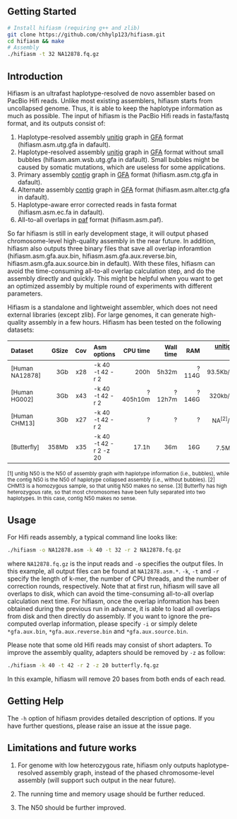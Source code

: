 ## Getting Started

```sh
# Install hifiasm (requiring g++ and zlib)
git clone https://github.com/chhylp123/hifiasm.git
cd hifiasm && make
# Assembly
./hifiasm -t 32 NA12878.fq.gz
```

## Introduction
Hifiasm is an ultrafast haplotype-resolved de novo assembler based on PacBio Hifi reads. Unlike most existing assemblers, hifiasm starts from uncollapsed genome. Thus, it is able to keep the haplotype information as much as possible. The input of hifiasm is the PacBio Hifi reads in fasta/fastq format, and its outputs consist of: 
1. Haplotype-resolved assembly [unitig][unitig] graph in [GFA][gfa] format (hifiasm.asm.utg.gfa in dafault).
2. Haplotype-resolved assembly [unitig][unitig] graph in [GFA][gfa] format without small bubbles (hifiasm.asm.wsb.utg.gfa in dafault). Small bubbles might be caused by somatic mutations, which are useless for some applications. 
3. Primary assembly [contig][unitig] graph in [GFA][gfa] format (hifiasm.asm.ctg.gfa in dafault).
4. Alternate assembly [contig][unitig] graph in [GFA][gfa] format (hifiasm.asm.alter.ctg.gfa in dafault).
5. Haplotype-aware error corrected reads in fasta format (hifiasm.asm.ec.fa in dafault).
6. All-to-all overlaps in [paf][paf] format (hifiasm.asm.paf).

So far hifiasm is still in early development stage, it will output phased chromosome-level high-quality assembly in the near future. In addition, hifiasm also outputs three binary files that save all overlap inforamtion (hifiasm.asm.gfa.aux.bin, hifiasm.asm.gfa.aux.reverse.bin, hifiasm.asm.gfa.aux.source.bin in default). With these files, hifiasm can avoid the time-consuming all-to-all overlap calculation step, and do the assembly directly and quickly. This might be helpful when you want to get an optimized assembly by multiple round of experiments with different parameters.

Hifiasm is a standalone and lightweight assembler, which does not need external libraries (except zlib). For large genomes, it can generate high-quality assembly in a few hours. Hifiasm has been tested on the following datasets:

|<sub>Dataset<sub>|<sub>GSize<sub>|<sub>Cov<sub>|<sub>Asm options<sub>|<sub>CPU time<sub>|<sub>Wall time<sub>|<sub>RAM<sub>|<sub>[unitig][unitig]/[contig][unitig] N50<sup>[1]</sup><sub>|
|:---------------|-----:|-----:|:---------------------|-------:|--------:|----:|----------------:|
|<sub>[Human NA12878]<sub>|<sub>3Gb<sub>|<sub>x28<sub>|<sub>-k 40 -t 42 -r 2<sub>|<sub>200h<sub>|    <sub>5h32m<sub>|<sub>?114G<sub>|<sub>93.5Kb/18.6Mb<sub>|
|<sub>[Human HG002]<sub>|<sub>3Gb<sub>|<sub>x43<sub>|<sub>-k 40 -t 42 -r 2<sub>|<sub>?405h10m<sub>|<sub>?12h7m<sub>|<sub>?146G<sub>|<sub>320kb/29.3Mb<sub>|
|<sub>[Human CHM13]<sub>|<sub>3Gb<sub>|<sub>x27<sub>|<sub>-k 40 -t 42 -r 2<sub>|<sub>?<sub>|<sub>?<sub>|<sub>?<sub>|<sub>NA<sup>[2]</sup>/39.8Mb<sub>|
|<sub>[Butterfly]<sub>|<sub>358Mb<sub>|<sub>x35<sub>|<sub>-k 40 -t 42 -r 2 -z 20<sub>|<sub>17.1h<sub>|<sub>36m<sub>|<sub>16G<sub>|<sub>7.5Mb/NA<sup>[3]</sup><sub>|

<sub>[1] unitig N50 is the N50 of assembly graph with haplotype information (i.e., bubbles), while the contig N50 is the N50 of haplotype collapsed assembly (i.e., without bubbles).
[2] CHM13 is a homozygous sample, so that unitig N50 makes no sense.
[3] Butterfly has high heterozygous rate, so that most chromosomes have been fully separated into two haplotypes. In this case, contig N50 makes no sense.<sub>

## Usage
For Hifi reads assembly, a typical command line looks like:

```sh
./hifiasm -o NA12878.asm -k 40 -t 32 -r 2 NA12878.fq.gz
```

where `NA12878.fq.gz` is the input reads and `-o` specifies the output files. In this example, all output files can be found at `NA12878.asm.*`. `-k`, `-t` and `-r` specify the length of k-mer, the number of CPU threads, and the number of correction rounds, respectively. Note that at first run, hifiasm will save all overlaps to disk, which can avoid the time-consuming all-to-all overlap calculation next time. For hifiasm, once the overlap information has been obtained during the previous run in advance, it is able to load all overlaps from disk and then directly do assembly. If you want to ignore the pre-computed overlap information, please specify `-i` or simply delete `*gfa.aux.bin`, `*gfa.aux.reverse.bin` and `*gfa.aux.source.bin`.

Please note that some old Hifi reads may consist of short adapters. To improve the assembly quality, adapters should be removed by `-z` as follow:

```sh
./hifiasm -k 40 -t 42 -r 2 -z 20 butterfly.fq.gz
```

In this example, hifiasm will remove 20 bases from both ends of each read.



[unitig]: http://wgs-assembler.sourceforge.net/wiki/index.php/Celera_Assembler_Terminology
[gfa]: https://github.com/pmelsted/GFA-spec/blob/master/GFA-spec.md
[paf]: https://github.com/lh3/miniasm/blob/master/PAF.md

## Getting Help
The `-h` option of hifiasm provides detailed description of options. If you have further questions, 
please raise an issue at the issue page.

## Limitations and future works 
1. For genome with low heterozygous rate, hifiasm only outputs haplotype-resolved assembly graph, instead of the phased chromosome-level assembly (will support such output in the near future).

2. The running time and memory usage should be further reduced.

3. The N50 should be further improved. 